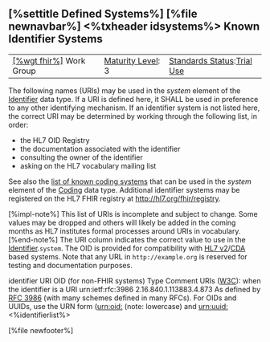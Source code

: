 \[%settitle Defined Systems%\]
\[%file newnavbar%\]
&lt;%txheader idsystems%&gt;
Known Identifier Systems
------------------------

|                                                |                                             |                                                                                      |
|------------------------------------------------|---------------------------------------------|--------------------------------------------------------------------------------------|
| [\[%wgt fhir%\]](%5B%wg%20fhir%%5D) Work Group | [Maturity Level](versions.html#maturity): 3 | [Standards Status](versions.html#std-process):[Trial Use](versions.html#std-process) |

The following names (URIs) may be used in the *system* element of the [Identifier](datatypes.html#Identifier) data type. If a URI is defined here, it SHALL be used in preference to any other identifying mechanism. If an identifier system is not listed here, the correct URI may be determined by working through the following list, in order:

-   the HL7 OID Registry
-   the documentation associated with the identifier
-   consulting the owner of the identifier
-   asking on the HL7 vocabulary mailing list

See also the [list of known coding systems](terminologies-systems.html) that can be used in the *system* element of the [Coding](datatypes.html#Coding) data type. Additional identifier systems may be registered on the HL7 FHIR registry at <http://hl7.org/fhir/registry>.

\[%impl-note%\] This list of URIs is incomplete and subject to change. Some values may be dropped and others will likely be added in the coming months as HL7 institutes formal processes around URIs in vocabulary. \[%end-note%\]
The URI column indicates the correct value to use in the [Identifier](datatypes.html#Identifier).`system`. The OID is provided for compatibility with [HL7 v2](http://www.hl7.org/implement/standards/product_brief.cfm?product_id=185)/[CDA](http://www.hl7.org/implement/standards/product_brief.cfm?product_id=7) based systems. Note that any URL in `http://example.org` is reserved for testing and documentation purposes.

identifier
URI
OID (for non-FHIR systems)
Type
Comment
URIs ([W3C](http://www.w3.org)): when the identifier is a URI
urn:ietf:rfc:3986 <span id="rn:ietf:rfc:3986"></span>
2.16.840.1.113883.4.873
As defined by [RFC 3986](http://www.ietf.org/rfc/rfc3986.txt) (with many schemes defined in many RFCs). For OIDs and UUIDs, use the URN form ([urn:oid:](http://www.ietf.org/rfc/rfc3001.txt) (note: lowercase) and [urn:uuid:](http://www.ietf.org/rfc/rfc4122.txt)
&lt;%identifierlist%&gt;

\[%file newfooter%\]
